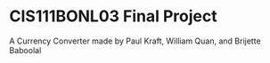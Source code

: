 # CIS111BONL03 Final Project
 
A Currency Converter made by Paul Kraft, William Quan, and Brijette Baboolal
